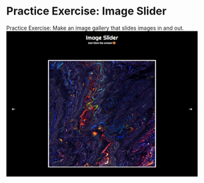 # Practice Exercise: Image Slider
Practice Exercise: Make an image gallery that slides images in and out.
![example-image](./images/readme-example.png)
